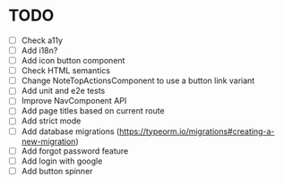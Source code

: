 # TODO

- [ ] Check a11y
- [ ] Add i18n?
- [ ] Add icon button component
- [ ] Check HTML semantics
- [ ] Change NoteTopActionsComponent to use a button link variant
- [ ] Add unit and e2e tests
- [ ] Improve NavComponent API
- [ ] Add page titles based on current route
- [ ] Add strict mode
- [ ] Add database migrations (https://typeorm.io/migrations#creating-a-new-migration)
- [ ] Add forgot password feature
- [ ] Add login with google
- [ ] Add button spinner
